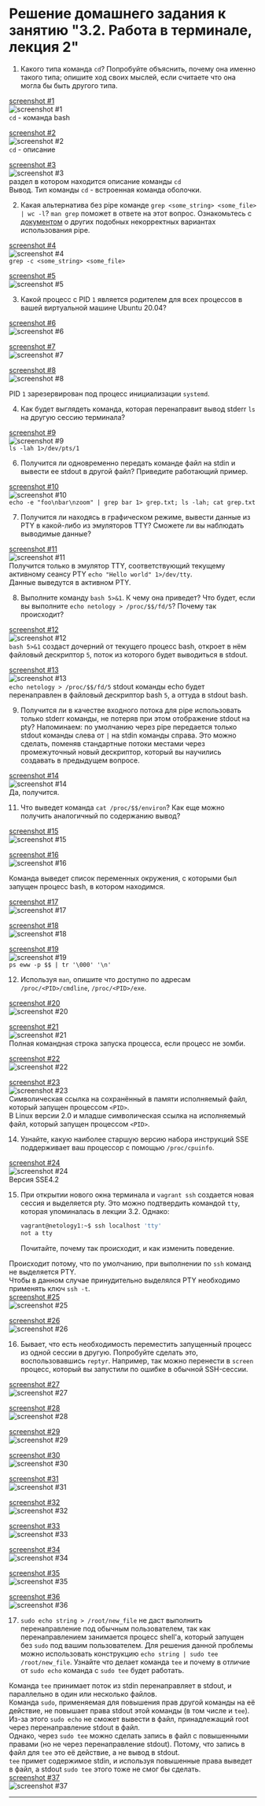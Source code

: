 # Решение домашнего задания к занятию "3.2. Работа в терминале, лекция 2"

1. Какого типа команда `cd`? Попробуйте объяснить, почему она именно такого типа; опишите ход своих мыслей, если считаете что она могла бы быть другого типа.

[screenshot #1](https://i.imgur.com/8YxinmB.png)  
![screenshot #1](https://i.imgur.com/8YxinmB.png)  
`cd` - команда bash  

[screenshot #2](https://i.imgur.com/OgnMpx4.png)  
![screenshot #2](https://i.imgur.com/OgnMpx4.png)  
`cd` - описание  

[screenshot #3](https://i.imgur.com/lVQceZ6.png)  
![screenshot #3](https://i.imgur.com/lVQceZ6.png)  
раздел в котором находится описание команды `cd`    
Вывод. Тип команды `cd` - встроенная команда оболочки.  

2. Какая альтернатива без pipe команде `grep <some_string> <some_file> | wc -l`? `man grep` поможет в ответе на этот вопрос. Ознакомьтесь с [документом](http://www.smallo.ruhr.de/award.html) о других подобных некорректных вариантах использования pipe.

[screenshot #4](https://i.imgur.com/PUUYXa5.png)  
![screenshot #4](https://i.imgur.com/PUUYXa5.png)  
`grep -с <some_string> <some_file>`  

[screenshot #5](https://i.imgur.com/KYQ9kod.png)  
![screenshot #5](https://i.imgur.com/KYQ9kod.png) 

3. Какой процесс с PID `1` является родителем для всех процессов в вашей виртуальной машине Ubuntu 20.04?

[screenshot #6](https://i.imgur.com/0AjMqzI.png)  
![screenshot #6](https://i.imgur.com/0AjMqzI.png)  

[screenshot #7](https://i.imgur.com/ULcCtYw.png)  
![screenshot #7](https://i.imgur.com/ULcCtYw.png)  

[screenshot #8](https://i.imgur.com/4GVw54J.png)  
![screenshot #8](https://i.imgur.com/4GVw54J.png)  

PID `1` зарезервирован под процесс инициализации `systemd`.  

4. Как будет выглядеть команда, которая перенаправит вывод stderr `ls` на другую сессию терминала?  

[screenshot #9](https://i.imgur.com/KRGZyhE.png)  
![screenshot #9](https://i.imgur.com/KRGZyhE.png)  
`ls -lah 1>/dev/pts/1`  

6. Получится ли одновременно передать команде файл на stdin и вывести ее stdout в другой файл? Приведите работающий пример.  

[screenshot #10](https://i.imgur.com/sr7Qfww.png)  
![screenshot #10](https://i.imgur.com/sr7Qfww.png)  
`echo -e "foo\nbar\nzoom" | grep bar 1> grep.txt; ls -lah; cat grep.txt`  

7. Получится ли находясь в графическом режиме, вывести данные из PTY в какой-либо из эмуляторов TTY? Сможете ли вы наблюдать выводимые данные?

[screenshot #11](https://i.imgur.com/A0mZFnE.png)  
![screenshot #11](https://i.imgur.com/A0mZFnE.png)  
Получится только в эмулятор TTY, соответствующий текущему активному сеансу PTY `echo "Hello world" 1>/dev/tty`.  
Данные выведутся в активном PTY.  

8. Выполните команду `bash 5>&1`. К чему она приведет? Что будет, если вы выполните `echo netology > /proc/$$/fd/5`? Почему так происходит?

[screenshot #12](https://i.imgur.com/sS1VZRk.png)  
![screenshot #12](https://i.imgur.com/sS1VZRk.png)  
`bash 5>&1` создаст дочерний от текущего процесс bash, откроет в нём файловый дескриптор `5`, поток из которого будет выводиться в stdout.  

[screenshot #13](https://i.imgur.com/xIvSFOy.png)  
![screenshot #13](https://i.imgur.com/xIvSFOy.png)  
`echo netology > /proc/$$/fd/5` stdout команды echo будет перенаправлен в файловый дескриптор bash `5`, а оттуда в stdout bash.  

9. Получится ли в качестве входного потока для pipe использовать только stderr команды, не потеряв при этом отображение stdout на pty? Напоминаем: по умолчанию через pipe передается только stdout команды слева от `|` на stdin команды справа.
Это можно сделать, поменяв стандартные потоки местами через промежуточный новый дескриптор, который вы научились создавать в предыдущем вопросе.

[screenshot #14](https://i.imgur.com/OOALsZk.png)  
![screenshot #14](https://i.imgur.com/OOALsZk.png)  
Да, получится.  

11. Что выведет команда `cat /proc/$$/environ`? Как еще можно получить аналогичный по содержанию вывод?

[screenshot #15](https://i.imgur.com/oO8LfFq.png)  
![screenshot #15](https://i.imgur.com/oO8LfFq.png)  

[screenshot #16](https://i.imgur.com/WZJWxvi.png)  
![screenshot #16](https://i.imgur.com/WZJWxvi.png)  

Команда выведет список переменных окружения, с которыми был запущен процесс bash, в котором находимся.  

[screenshot #17](https://i.imgur.com/cGFCK5m.png)  
![screenshot #17](https://i.imgur.com/cGFCK5m.png)  

[screenshot #18](https://i.imgur.com/2FPhuNn.png)  
![screenshot #18](https://i.imgur.com/2FPhuNn.png)  

[screenshot #19](https://i.imgur.com/CeVl1jn.png)  
![screenshot #19](https://i.imgur.com/CeVl1jn.png)  
`ps eww -p $$ | tr '\000' '\n'`  

12. Используя `man`, опишите что доступно по адресам `/proc/<PID>/cmdline`, `/proc/<PID>/exe`.

[screenshot #20](https://i.imgur.com/6NwLm5h.png)  
![screenshot #20](https://i.imgur.com/6NwLm5h.png)  

[screenshot #21](https://i.imgur.com/S8CX76F.png)  
![screenshot #21](https://i.imgur.com/S8CX76F.png)  
Полная командная строка запуска процесса, если процесс не зомби.  

[screenshot #22](https://i.imgur.com/PCxAwqN.png)  
![screenshot #22](https://i.imgur.com/PCxAwqN.png)  

[screenshot #23](https://i.imgur.com/s6UuQep.png)  
![screenshot #23](https://i.imgur.com/s6UuQep.png)  
Символическая ссылка на сохранённый в памяти исполняемый файл, который запущен процессом `<PID>`.  
В Linux версии 2.0 и младше символическая ссылка на исполняемый файл, который запущен процессом `<PID>`.  

14. Узнайте, какую наиболее старшую версию набора инструкций SSE поддерживает ваш процессор с помощью `/proc/cpuinfo`.

[screenshot #24](https://i.imgur.com/9ZOfKj4.png)  
![screenshot #24](https://i.imgur.com/9ZOfKj4.png)  
Версия SSE4.2  

15. При открытии нового окна терминала и `vagrant ssh` создается новая сессия и выделяется pty. Это можно подтвердить командой `tty`, которая упоминалась в лекции 3.2. Однако:

     ```bash
     vagrant@netology1:~$ ssh localhost 'tty'
     not a tty
     ```

     Почитайте, почему так происходит, и как изменить поведение.

Происходит потому, что по умолчанию, при выполнении по `ssh` команд не выделяется PTY.  
Чтобы в данном случае принудительно выделялся PTY необходимо применять ключ `ssh -t`.  
[screenshot #25](https://i.imgur.com/w8qm9sY.png)  
![screenshot #25](https://i.imgur.com/w8qm9sY.png)  

[screenshot #26](https://i.imgur.com/38YpCVX.png)  
![screenshot #26](https://i.imgur.com/38YpCVX.png)  

16. Бывает, что есть необходимость переместить запущенный процесс из одной сессии в другую. Попробуйте сделать это, воспользовавшись `reptyr`. Например, так можно перенести в `screen` процесс, который вы запустили по ошибке в обычной SSH-сессии.

[screenshot #27](https://i.imgur.com/AdmDjW2.png)  
![screenshot #27](https://i.imgur.com/AdmDjW2.png)  

[screenshot #28](https://i.imgur.com/UgQSg6T.png)  
![screenshot #28](https://i.imgur.com/UgQSg6T.png)  

[screenshot #29](https://i.imgur.com/kjqwqa0.png)  
![screenshot #29](https://i.imgur.com/kjqwqa0.png)  

[screenshot #30](https://i.imgur.com/qjr6CpX.png)  
![screenshot #30](https://i.imgur.com/qjr6CpX.png)  

[screenshot #31](https://i.imgur.com/62GL7QF.png)  
![screenshot #31](https://i.imgur.com/62GL7QF.png)  

[screenshot #32](https://i.imgur.com/UUBEX4s.png)  
![screenshot #32](https://i.imgur.com/UUBEX4s.png)  

[screenshot #33](https://i.imgur.com/VvZSC4g.png)  
![screenshot #33](https://i.imgur.com/VvZSC4g.png)  

[screenshot #34](https://i.imgur.com/vawMSid.png)  
![screenshot #34](https://i.imgur.com/vawMSid.png)  

[screenshot #35](https://i.imgur.com/n7E5k6K.png)  
![screenshot #35](https://i.imgur.com/n7E5k6K.png)  

[screenshot #36](https://i.imgur.com/JfDrBnc.png)  
![screenshot #36](https://i.imgur.com/JfDrBnc.png)  

17. `sudo echo string > /root/new_file` не даст выполнить перенаправление под обычным пользователем, так как перенаправлением занимается процесс shell'а, который запущен без `sudo` под вашим пользователем. Для решения данной проблемы можно использовать конструкцию `echo string | sudo tee /root/new_file`. Узнайте что делает команда `tee` и почему в отличие от `sudo echo` команда с `sudo tee` будет работать.

Команда `tee` принимает поток из stdin перенаправляет в stdout, и параллельно в один или несколько файлов.  
Команда `sudo`, применяемая для повышения прав другой команды на её действие, не повышает права stdout этой команды (в том числе и `tee`). Из-за этого `sudo echo` не сможет вывести в файл, принадлежащий root через перенаправление stdout в файл.  
Однако, через `sudo tee` можно сделать запись в файл с повышенными правами (но не через перенаправление stdout). Потому, что запись в файл для `tee` это её действие, а не вывод в stdout.  
`tee` примет содержимое stdin, и используя повышенные права выведет в файл, а stdout `sudo tee` этого тоже не смог бы сделать.  
[screenshot #37](https://i.imgur.com/WHRatNP.png)  
![screenshot #37](https://i.imgur.com/WHRatNP.png)  

 ---

